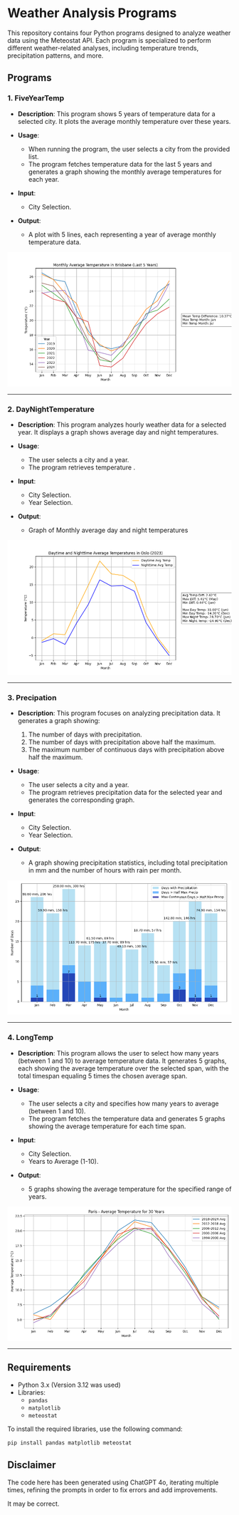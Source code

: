# Weather Analysis Programs

This repository contains four Python programs designed to analyze weather data using the Meteostat API. Each program is specialized to perform different weather-related analyses, including temperature trends, precipitation patterns, and more.

## Programs

### 1. **FiveYearTemp**
- **Description**: 
  This program shows 5 years of temperature data for a selected city. It plots the average monthly temperature over these years.
  
- **Usage**:
  - When running the program, the user selects a city from the provided list.
  - The program fetches temperature data for the last 5 years and generates a graph showing the monthly average temperatures for each year.

- **Input**:
  - City Selection.
  
- **Output**:
  - A plot with 5 lines, each representing a year of average monthly temperature data.

![](images/FiveYearTempBrisBane.png)

---

### 2. **DayNightTemperature**
- **Description**: 
  This program analyzes hourly weather data for a selected year. It displays a graph shows average day and night temperatures.


- **Usage**:
  - The user selects a city and a year.
  - The program retrieves temperature .

- **Input**:
  - City Selection.
  - Year Selection.

- **Output**:
  - Graph of Monthly average day and night temperatures


![](images/DayNightOslo2023.png)

---

### 3. **Precipation**
- **Description**: 
  This program focuses on analyzing precipitation data. It generates a graph showing:
  1. The number of days with precipitation.
  2. The number of days with precipitation above half the maximum.
  3. The maximum number of continuous days with precipitation above half the maximum.

- **Usage**:
  - The user selects a city and a year.
  - The program retrieves precipitation data for the selected year and generates the corresponding graph.

- **Input**:
  - City Selection.
  - Year Selection.

- **Output**:
  - A graph showing precipitation statistics, including total precipitation in mm and the number of hours with rain per month.

![](images/PrecipationBrisbane2021.png)

---

### 4. **LongTemp**
- **Description**: 
  This program allows the user to select how many years (between 1 and 10) to average temperature data. It generates 5 graphs, each showing the average temperature over the selected span, with the total timespan equaling 5 times the chosen average span.

- **Usage**:
  - The user selects a city and specifies how many years to average (between 1 and 10).
  - The program fetches the temperature data and generates 5 graphs showing the average temperature for each time span.

- **Input**:
  - City Selection.
  - Years to Average (1-10).

- **Output**:
  - 5 graphs showing the average temperature for the specified range of years.

![](images/LongTempParis30Years.png)

---

## Requirements

- Python 3.x   (Version 3.12 was used)
- Libraries:
  - `pandas`
  - `matplotlib`
  - `meteostat`

To install the required libraries, use the following command:

```bash
pip install pandas matplotlib meteostat
```

## Disclaimer

The code here has been generated using ChatGPT 4o, iterating multiple times, refining the prompts in order to fix errors and add improvements.  

It may be correct.
